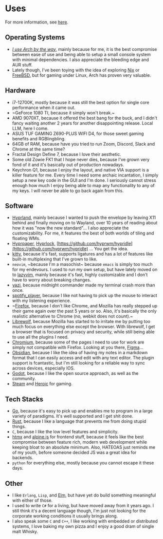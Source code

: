 # Uses

For more information, see [here](https://uses.tech/).

## Operating Systems
- [*I use Arch by the way*](https://i.redd.it/yf4j8mde9n341.jpg), mainly because for me, it is the best compromise between ease of use and being able to setup a small console system with minimal dependencies. I also appreciate the bleeding edge and AUR stuff.
- Lately though, I've been toying with the idea of exploring [Nix](https://nixos.org/) or [FreeBSD](https://www.freebsd.org/), but for gaming under Linux, Arch has proven very valuable.

## Hardware
- i7-12700K, mostly because it was still the best option for single core performance when it came out.
- ~GeForce 1080 TI, because it simply won't break.~
- AMD 9070XT, because it offered the best bang for the buck, and I didn't fancy waiting another 2 years for another disappointing release. Local LLM, here I come.
- ASUS TUF GAMING Z690-PLUS WIFI D4, for those sweet gaming benefits and RGBlingbling.
- 64GB of RAM, because have you tried to run Zoom, Discord, Slack and Chrome at the same time?
- Fractal Design Define 7, because I love their aesthetic.
- Some old Zowie FK1 that I hope never dies, because I've grown very fond of it and it's basically out of production nowadays.
- Keychron Q1, because I enjoy the layout, and native VIA support is a killer feature for me. Every time I need some archaic incantation, I simply setup a new key code in the GUI and I'm done. I seriously cannot stress enough how much I enjoy being able to map any functionality to any of my keys. I will never be able to go back again from this.

## Software
- [Hyprland](https://hyprland.org/), mainly because I wanted to push the envelope by leaving X11 behind and finally moving on to Wayland, over 10 years of reading about how it was "now the new standard"... I also appreciate the customizability. For me, it features the best of both worlds of tiling and floating WMs.
- [Hyprpaper](https://github.com/hyprwm/hyprpaper), [Hyprlock](https://github.com/hyprwm/hyprlock), [https://github.com/hyprwm/hypridle](https://github.com/hyprwm/hypridle) ... You get the idea.
- [kitty](https://sw.kovidgoyal.net/kitty/), because it's fast, supports ligatures and has a lot of features like built-in multiplexing that I've grown to like.
- `neovim`, ~because I'm a masochist~ because `emacs` is simply too much for my endevours. I used to run my own setup, but have lately moved on to [lazyvim](https://www.lazyvim.org/), mainly because it's fast, highly customizable and I don't have to worry about breaking changes.
- [yazi](https://github.com/sxyazi/yazi), because midnight commander made my terminal crash more than once.
- [spotify_player](https://github.com/aome510/spotify-player), because I like not having to pick up the mouse to interact with my listening experience.
- ~[Firefox](https://www.mozilla.org/de/firefox/), because I don't like Chrome, and Mozilla has really stepped up their game again over the past 5 years or so. Also, it's basically the only realistic alternative to Chrome (no, webkit does not count).~
- [Librewolf](https://librewolf.net/), because Mozilla has started to to irritate me by putting too much focus on everything else except the browser. With librewolf, I get a browser that is focused on privacy and security, while still being able to use all the plugins I need.
- [Chromium](https://www.chromium.org/), because some of the pages I need to use for work are simply not compatible with Firefox. Looking at you there, [Figma](https://www.figma.com)...
- [Obsidian](https://obsidian.md/), because I like the idea of having my notes in a markdown format that I can easily access and edit with any text editor. The plugin support is fcantastic, but I'm still looking for a reliable way to sync across devices, especially IOS.
- [Godot](https://godotengine.org/), because I like the open source approach, as well as the community. 
- [Steam](https://store.steampowered.com) and [Heroic](https://heroicgameslauncher.com/) for gaming.

## Tech Stacks

- [Go](https://go.dev/), because it's easy to pick up and enables me to program in a large variety of paradigms. It's well supported and I get shit done.
- [Rust](https://www.rust-lang.org/), because I like a language that prevents me from doing stupid things.
- `C`, because I like the low level features and simplicity.
- [htmx](https://htmx.org/) and [alpine.js](https://alpinejs.dev/) for frontend stuff, because it feels like the best compromise between feature rich, modern web development while keeping bloat to an absolute minimum. Also, HATEOAS just reminds me of my youth, before someone decided JS was a great idea for backends.
- `python` for everything else, mostly because you cannot escape it these days.

## Other

- I like `Erlang`, `Lisp`, and [Elm](https://elm-lang.org/), but have yet do build something meaningful with either of those.
- I used to write `C#` for a living, but have moved away from it years ago. I still think it's a decent language though, I'm just not looking for the corporate working conditions it usually brings along.
- I also speak some `C` and `C++`, I like working with embedded or distributed systems, I love baking my own pizza and I enjoy a good dram of single malt Whisky.
